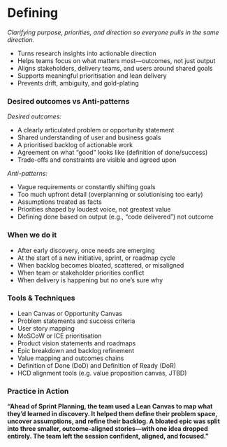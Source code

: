 # Defining
*Clarifying purpose, priorities, and direction so everyone pulls in the same direction.*
* Turns research insights into actionable direction
* Helps teams focus on what matters most—outcomes, not just output
* Aligns stakeholders, delivery teams, and users around shared goals
* Supports meaningful prioritisation and lean delivery
* Prevents drift, ambiguity, and gold-plating


### Desired outcomes vs Anti-patterns
*Desired outcomes:*
* A clearly articulated problem or opportunity statement
* Shared understanding of user and business goals
* A prioritised backlog of actionable work
* Agreement on what “good” looks like (definition of done/success)
* Trade-offs and constraints are visible and agreed upon
  
*Anti-patterns:*
* Vague requirements or constantly shifting goals
* Too much upfront detail (overplanning or solutionising too early)
* Assumptions treated as facts
* Priorities shaped by loudest voice, not greatest value
* Defining done based on output (e.g., “code delivered”) not outcome


### When we do it
* After early discovery, once needs are emerging
* At the start of a new initiative, sprint, or roadmap cycle
* When backlog becomes bloated, scattered, or misaligned
* When team or stakeholder priorities conflict
* When delivery is happening but no one’s sure why


### Tools & Techniques
* Lean Canvas or Opportunity Canvas
* Problem statements and success criteria
* User story mapping
* MoSCoW or ICE prioritisation
* Product vision statements and roadmaps
* Epic breakdown and backlog refinement
* Value mapping and outcomes chains
* Definition of Done (DoD) and Definition of Ready (DoR)
* HCD alignment tools (e.g. value proposition canvas, JTBD)


### Practice in Action
**“Ahead of Sprint Planning, the team used a Lean Canvas to map what they’d learned in discovery. It helped them define their problem space, uncover assumptions, and refine their backlog. A bloated epic was split into three smaller, outcome-aligned stories—with one idea dropped entirely. The team left the session confident, aligned, and focused.”**

